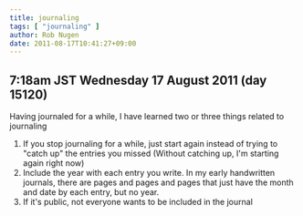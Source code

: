 ```yaml
---
title: journaling
tags: [ "journaling" ]
author: Rob Nugen
date: 2011-08-17T10:41:27+09:00
---
```


## 7:18am JST Wednesday 17 August 2011 (day 15120)

Having journaled for a while, I have learned two or three things related to journaling


1. If you stop journaling for a while, just start again instead of trying to &quot;catch up&quot;
the entries you missed
(Without catching up, I'm starting again right now)
2. Include the year with each entry you write.  In my early handwritten journals, there are pages
and pages and pages that just have the month and date by each entry, but no year.
3. If it's public, not everyone wants to be included in the journal
